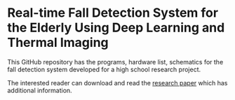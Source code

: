 # Real-time Fall Detection System for the Elderly Using Deep Learning and Thermal Imaging

This GitHub repository has the programs, hardware list, schematics for the fall detection system developed for a high school research project. 

The interested reader can download and read the [research paper](https://github.com/vsv04/Fall-Detection-System/blob/master/RESEARCH%20PAPER/Research%20Paper.pdf) which has additional information.
